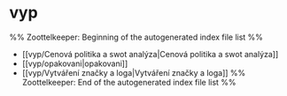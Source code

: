 # vyp
%% Zoottelkeeper: Beginning of the autogenerated index file list  %%
-  [[vyp/Cenová politika a swot analýza|Cenová politika a swot analýza]]
-  [[vyp/opakovani|opakovani]]
-  [[vyp/Vytváření značky a loga|Vytváření značky a loga]]
%% Zoottelkeeper: End of the autogenerated index file list  %%

